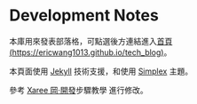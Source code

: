 # Development Notes

本庫用來發表部落格，可點選後方連結進入[首頁 (https://ericwang1013.github.io/tech_blog)](https://ericwang1013.github.io/tech_blog)。

本頁面使用 [Jekyll](http://jekyllrb.com) 技術支援，和使用 [Simplex](https://github.com/andreondra/jekyll-theme-simplex) 主題。

參考 [Xaree 岡·開發](http://xareelee.github.io/tech_note/2015/07/23/%E4%BD%BF%E7%94%A8-GitHub-Pages-%E5%92%8C-Jekyll-%E4%BE%86%E5%BB%BA%E7%AB%8B-Blog.html)步驟教學 進行修改。